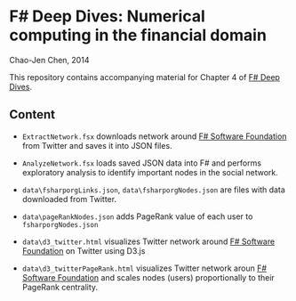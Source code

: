 
F# Deep Dives: Numerical computing in the financial domain
====================================================
Chao-Jen Chen, 2014

This repository contains accompanying material for Chapter 4 
of [F# Deep Dives](http://www.manning.com/petricek2/).

Content
---------------

- `ExtractNetwork.fsx` downloads network around [F# Software Foundation](https://twitter.com/fsharporg)
 from Twitter and saves it into JSON files.

- `AnalyzeNetwork.fsx` loads saved JSON data into F# and performs exploratory analysis
to identify important nodes in the social network.

- `data\fsharporgLinks.json`, `data\fsharporgNodes.json` are files with data downloaded from Twitter.

- `data\pageRankNodes.json` adds PageRank value of each user to `fsharporgNodes.json`

- `data\d3_twitter.html` visualizes Twitter network around [F# Software Foundation](https://twitter.com/fsharporg)
on Twitter using D3.js

- `data\d3_twitterPageRank.html` visualizes Twitter network aroun [F# Software Foundation](https://twitter.com/fsharporg)
and scales nodes (users) proportionally to their PageRank centrality.

